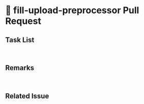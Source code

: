 # :file_folder: fill-upload-preprocessor Pull Request

## Task List

<!-- 개조식으로 어떤 작업을 수행했는지 작성 -->
<br>

## Remarks

<!-- 이번 MR과 관련된 내용들을 자유롭게 작성 -->
<br>

## Related Issue

<!-- 이번 MR과 관련있는 github issue가 있는 경우 링크 연결 -->
